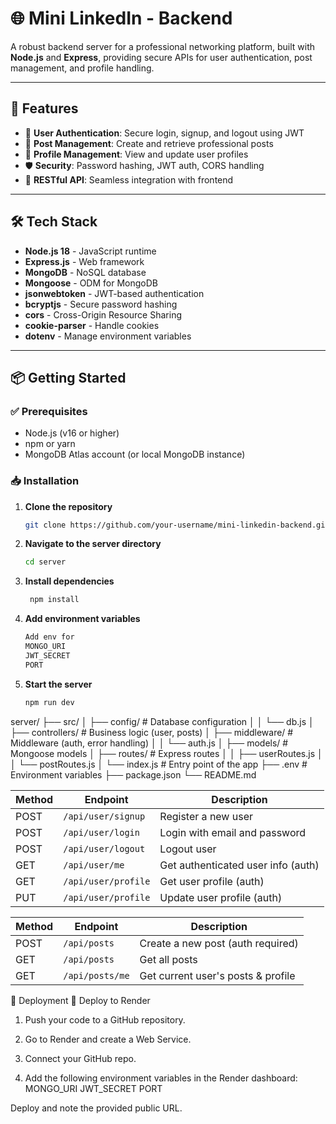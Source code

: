 # 🌐 Mini LinkedIn - Backend

A robust backend server for a professional networking platform, built with **Node.js** and **Express**, providing secure APIs for user authentication, post management, and profile handling.

---

## 🚀 Features

- 🔐 **User Authentication**: Secure login, signup, and logout using JWT
- 📝 **Post Management**: Create and retrieve professional posts
- 👤 **Profile Management**: View and update user profiles
- 🛡️ **Security**: Password hashing, JWT auth, CORS handling
- 📡 **RESTful API**: Seamless integration with frontend

---

## 🛠️ Tech Stack

- **Node.js 18** - JavaScript runtime
- **Express.js** - Web framework
- **MongoDB** - NoSQL database
- **Mongoose** - ODM for MongoDB
- **jsonwebtoken** - JWT-based authentication
- **bcryptjs** - Secure password hashing
- **cors** - Cross-Origin Resource Sharing
- **cookie-parser** - Handle cookies
- **dotenv** - Manage environment variables

---

## 📦 Getting Started

### ✅ Prerequisites

- Node.js (v16 or higher)
- npm or yarn
- MongoDB Atlas account (or local MongoDB instance)

### 📥 Installation

1. **Clone the repository**

   ```bash
   git clone https://github.com/your-username/mini-linkedin-backend.git

   ```

2. **Navigate to the server directory**

   ```bash
   cd server

   ```

3. **Install dependencies**

   ```bash
    npm install

   ```

4. **Add environment variables**

   ```bash
   Add env for
   MONGO_URI
   JWT_SECRET
   PORT

   ```

5. **Start the server**
   ```bash
   npm run dev
   ```

server/
├── src/
│   ├── config/           # Database configuration
│   │   └── db.js
│   ├── controllers/      # Business logic (user, posts)
│   ├── middleware/       # Middleware (auth, error handling)
│   │   └── auth.js
│   ├── models/           # Mongoose models
│   ├── routes/           # Express routes
│   │   ├── userRoutes.js
│   │   └── postRoutes.js
│   └── index.js          # Entry point of the app
├── .env                  # Environment variables
├── package.json
└── README.md

| Method | Endpoint            | Description                        |
| ------ | ------------------- | ---------------------------------- |
| POST   | `/api/user/signup`  | Register a new user                |
| POST   | `/api/user/login`   | Login with email and password      |
| POST   | `/api/user/logout`  | Logout user                        |
| GET    | `/api/user/me`      | Get authenticated user info (auth) |
| GET    | `/api/user/profile` | Get user profile (auth)            |
| PUT    | `/api/user/profile` | Update user profile (auth)         |

| Method | Endpoint        | Description                        |
| ------ | --------------- | ---------------------------------- |
| POST   | `/api/posts`    | Create a new post (auth required)  |
| GET    | `/api/posts`    | Get all posts                      |
| GET    | `/api/posts/me` | Get current user's posts & profile |

🚀 Deployment
🔧 Deploy to Render
1. Push your code to a GitHub repository.

2. Go to Render and create a Web Service.

3. Connect your GitHub repo.

4. Add the following environment variables in the Render dashboard:
MONGO_URI
JWT_SECRET
PORT

Deploy and note the provided public URL.
